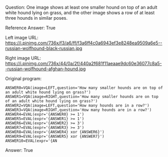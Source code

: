 Question: One image shows at least one smaller hound on top of an adult white hound lying on grass, and the other image shows a row of at least three hounds in similar poses.

Reference Answer: True

Left image URL: https://i.pinimg.com/736x/f3/a6/ff/f3a6ff4c0a6943ef3e8248ea9509a6e5--russian-wolfhound-black-russian.jpg

Right image URL: https://i.pinimg.com/736x/44/0a/2f/440a2f681f11aeaae9dc60e36077c8a5--russian-wolfhound-afghan-hound.jpg

Original program:

```
ANSWER0=VQA(image=LEFT,question='How many smaller hounds are on top of an adult white hound lying on grass?')
ANSWER1=VQA(image=RIGHT,question='How many smaller hounds are on top of an adult white hound lying on grass?')
ANSWER2=VQA(image=LEFT,question='How many hounds are in a row?')
ANSWER3=VQA(image=RIGHT,question='How many hounds are in a row?')
ANSWER4=EVAL(expr='{ANSWER0} >= 1')
ANSWER5=EVAL(expr='{ANSWER1} >= 1')
ANSWER6=EVAL(expr='{ANSWER2} >= 3')
ANSWER7=EVAL(expr='{ANSWER3} >= 3')
ANSWER8=EVAL(expr='{ANSWER4} xor {ANSWER6}')
ANSWER9=EVAL(expr='{ANSWER5} xor {ANSWER7}')
ANSWER10=EVAL(expr='{AN
```
Answer: True

